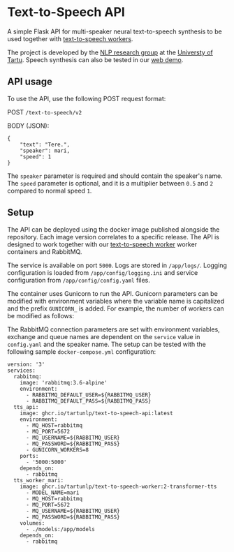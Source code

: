# Text-to-Speech API

A simple Flask API for multi-speaker neural text-to-speech synthesis to be used together with
[text-to-speech workers](https://github.com/TartuNLP/text-to-speech).

The project is developed by the [NLP research group](https://tartunlp.ai) at the [Universty of Tartu](https://ut.ee).
Speech synthesis can also be tested in our [web demo](https://www.neurokone.ee/).

## API usage

To use the API, use the following POST request format:

POST `/text-to-speech/v2`

BODY (JSON):

```
{
    "text": "Tere.",
    "speaker": mari,
    "speed": 1
}
```

The `speaker` parameter is required and should contain the speaker's name. The `speed` parameter is optional, 
and it is a multiplier between `0.5` and `2` compared to normal speed `1`.

## Setup

The API can be deployed using the docker image published alongside the repository. Each image version correlates to 
a specific release. The API is designed to work together with our 
[text-to-speech worker](https://github.com/TartuNLP/text-to-speech) worker containers and RabbitMQ.

The service is available on port `5000`. Logs are stored in `/app/logs/`. Logging configuration is loaded from 
`/app/config/logging.ini` and service configuration from `/app/config/config.yaml` files.

The container uses Gunicorn to run the API. Gunicorn parameters can be modified with environment variables where
the variable name is capitalized and the prefix `GUNICORN_` is added. For example, the number of workers can be modified
as follows:

The RabbitMQ connection parameters are set with environment variables, exchange and queue names are dependent on the 
`service` value in `config.yaml` and the speaker name. The setup can be tested with the following sample
`docker-compose.yml` configuration:

```
version: '3'
services:
  rabbitmq:
    image: 'rabbitmq:3.6-alpine'
    environment:
      - RABBITMQ_DEFAULT_USER=${RABBITMQ_USER}
      - RABBITMQ_DEFAULT_PASS=${RABBITMQ_PASS}
  tts_api:
    image: ghcr.io/tartunlp/text-to-speech-api:latest
    environment:
      - MQ_HOST=rabbitmq
      - MQ_PORT=5672
      - MQ_USERNAME=${RABBITMQ_USER}
      - MQ_PASSWORD=${RABBITMQ_PASS}
      - GUNICORN_WORKERS=8
    ports:
      - '5000:5000'
    depends_on:
      - rabbitmq
  tts_worker_mari:
    image: ghcr.io/tartunlp/text-to-speech-worker:2-transformer-tts
      - MODEL_NAME=mari
      - MQ_HOST=rabbitmq
      - MQ_PORT=5672
      - MQ_USERNAME=${RABBITMQ_USER}
      - MQ_PASSWORD=${RABBITMQ_PASS}
    volumes:
      - ./models:/app/models
    depends_on:
      - rabbitmq
```